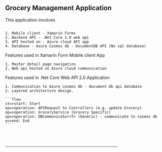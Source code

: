 ﻿## Grocery Management Application


This application involves
~~~~~~~~~~~~~~~~~~~~~~~~~~

1. Mobile client - Xamarin Forms
2. Backend API - .Net Core 2.0 web api
3. API hosted on - Azure cloud API app
4. Database - Azure Cosmos db - DocumentDB API (No sql database)
~~~~~~~~~~~~~~~~~~~~~~~~~~~

Features used in Xamarin Form Mobile client App 

~~~~~~~~~~~~~~~~~~~~~~~~~~~~~~~~~~~~~~~~~~~~~~~~~~~
1. Master detail page navigation
2. Web api hosted on Azure cloud communication
~~~~~~~~~~~~~~~~~~~~~~~~~~~~~~~~~~~~~~~~~~~~~~~~~~~


Features used in .Net Core Web API 2.0 Application
~~~~~~~~~~~~~~~~~~~~~~~~~~~~~~~~~~~~~~~~~~~~~~~~~~~~
1. Communication to Azure cosmos db - document db api database
2. Layered architecture design.

​```flow
st=>start: Start
op=>operation: APIRequest to Controllers (e.g. update Grocery)
op=>operation: GroceryService (Grocery Specific)	
op=>operation: DBCommunicator<T> (Generic) - communicate to cosmos db
e=>end: End
​```
	



~~~~~~~~~~~~~~~~~~~~~~~~~~~~~~~~~~~~~~~~~~~~~~~~~~~


